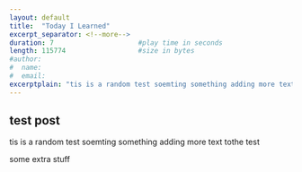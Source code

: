 ```yaml
---
layout: default
title:  "Today I Learned"
excerpt_separator: <!--more-->
duration: 7                     #play time in seconds
length: 115774                  #size in bytes
#author:
#  name:
#  email:
excerptplain: "tis is a random test soemting something adding more text tothe test"
---
```


## test post
tis is a random test soemting something adding more text tothe test
<!--more-->
some extra stuff
